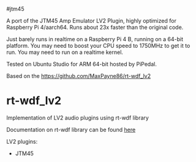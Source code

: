 #jtm45

A port of the JTM45 Amp Emulator LV2 Plugin, highly optimized for Raspberry Pi 4/aarch64. Runs about 23x faster
than the original code. 

Just barely runs in realtime on a Raspberry Pi 4 B, running on a 64-bit platform. You may need to 
boost your CPU speed to 1750MHz to get it to run. You may need to run on a realtime kernel.

Tested on Ubuntu Studio for ARM 64-bit hosted by PiPedal. 


Based on the https://github.com/MaxPayne86/rt-wdf_lv2

# rt-wdf_lv2


Implementation of LV2 audio plugins using rt-wdf library

Documentation on rt-wdf library can be found [here](http://dafx16.vutbr.cz/dafxpapers/40-DAFx-16_paper_35-PN.pdf)

LV2 plugins:

- JTM45
